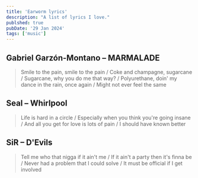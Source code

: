 ```yaml
---
title: 'Earworm lyrics'
description: "A list of lyrics I love."
publshed: true
pubDate: '29 Jan 2024'
tags: ['music']
---
```


## Gabriel Garzón-Montano – MARMALADE

> Smile to the pain, smile to the pain / Coke and champagne, sugarcane / Sugarcane, why you do me that way? / Polyurethane, doin' my dance in the rain, once again / Might not ever feel the same

## Seal – Whirlpool

> Life is hard in a circle / Especially when you think you're going insane / And all you get for love is lots of pain / I should have known better

## SiR – D'Evils

> Tell me who that nigga if it ain't me / If it ain't a party then it's finna be / Never had a problem that I could solve / It must be official if I get involved